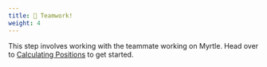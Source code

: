 ```yaml
---
title: 🤝 Teamwork!
weight: 4
---
```


This step involves working with the teammate working on Myrtle.
Head over to [Calculating Positions](../../teamwork/1_calculating_positions) to get started.
